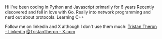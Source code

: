 Hi
I've been coding in Python and Javascript primarily for 6 years
Recently discovered and fell in love with Go.
Really into network programming and nerd out about protocols.
Learning C++

Follow me on linkedin and X although I don't use them much:
[Tristan Theron - LinkedIn](https://www.linkedin.com/in/tristan-theron-94b298136/)
[@TristanTheron - X.com](https://x.com/TristanTheron)
